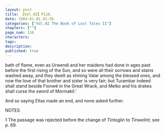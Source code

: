 ```yaml
---
layout: post
title: 【Vol.02】P116.
date: 1984-01-01 01:56
categories: ["Vol.02 The Book of Lost Tales II"]
chapters: [""]
page_num: 116
characters: 
tags: 
description: 
published: true
---
```


<p style="text-indent: 0;">
bath of flame, even as Urwendi and her maidens had done in ages past before the first rising of the Sun, and so were all their sorrows and stains washed away, and they dwelt as shining Valar among the blessed ones, and now the love of that brother and sister is very fair; but Turambar indeed shall stand beside Fionwë in the Great Wrack, and Melko and his drakes shall curse the sword of Mormakil.’
</p>

And so saying Eltas made an end, and none asked further.

NOTES

1    The passage was rejected before the change of <I>Tintoglin </I>to <I>Tinwelint; </I>see p. 69.

